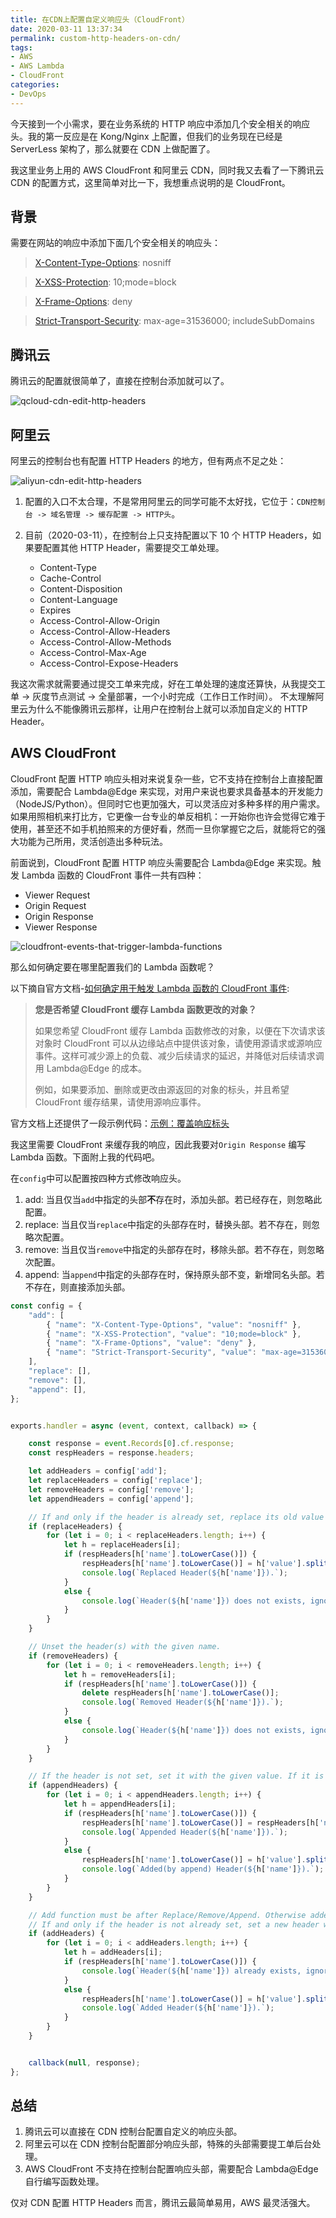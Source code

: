 ```yaml
---
title: 在CDN上配置自定义响应头（CloudFront）
date: 2020-03-11 13:37:34
permalink: custom-http-headers-on-cdn/
tags:
- AWS
- AWS Lambda
- CloudFront
categories:
- DevOps
---
```


今天接到一个小需求，要在业务系统的 HTTP 响应中添加几个安全相关的响应头。我的第一反应是在 Kong/Nginx 上配置，但我们的业务现在已经是 ServerLess 架构了，那么就要在 CDN 上做配置了。  

我这里业务上用的 AWS CloudFront 和阿里云 CDN，同时我又去看了一下腾讯云 CDN 的配置方式，这里简单对比一下，我想重点说明的是 CloudFront。
<!--more-->

## 背景

需要在网站的响应中添加下面几个安全相关的响应头：


> [X-Content-Type-Options](https://developer.mozilla.org/docs/Web/HTTP/Headers/X-Content-Type-Options): nosniff

> [X-XSS-Protection](https://developer.mozilla.org/zh-CN/docs/Web/HTTP/Headers/X-XSS-Protection): 10;mode=block 

> [X-Frame-Options](https://developer.mozilla.org/zh-CN/docs/Web/HTTP/X-Frame-Options): deny

> [Strict-Transport-Security](https://developer.mozilla.org/docs/Web/HTTP/Headers/Strict-Transport-Security): max-age=31536000; includeSubDomains

## 腾讯云

腾讯云的配置就很简单了，直接在控制台添加就可以了。

![qcloud-cdn-edit-http-headers](https://blog-1252856176.file.myqcloud.com/post/custom-http-headers-on-cdn/qcloud-cdn-edit-http-headers.png)

## 阿里云

阿里云的控制台也有配置 HTTP Headers 的地方，但有两点不足之处：

![aliyun-cdn-edit-http-headers](https://blog-1252856176.file.myqcloud.com/post/custom-http-headers-on-cdn/aliyun-cdn-edit-http-headers.png)

1. 配置的入口不太合理，不是常用阿里云的同学可能不太好找，它位于：`CDN控制台 -> 域名管理 -> 缓存配置 -> HTTP头`。
2. 目前（2020-03-11），在控制台上只支持配置以下 10 个 HTTP Headers，如果要配置其他 HTTP Header，需要提交工单处理。

    - Content-Type
    - Cache-Control
    - Content-Disposition
    - Content-Language
    - Expires
    - Access-Control-Allow-Origin
    - Access-Control-Allow-Headers
    - Access-Control-Allow-Methods
    - Access-Control-Max-Age
    - Access-Control-Expose-Headers

我这次需求就需要通过提交工单来完成，好在工单处理的速度还算快，从我提交工单 -> 灰度节点测试 -> 全量部署，一个小时完成（工作日工作时间）。 不太理解阿里云为什么不能像腾讯云那样，让用户在控制台上就可以添加自定义的 HTTP Header。

## AWS CloudFront

CloudFront 配置 HTTP 响应头相对来说复杂一些，它不支持在控制台上直接配置添加，需要配合 Lambda@Edge 来实现，对用户来说也要求具备基本的开发能力（NodeJS/Python）。但同时它也更加强大，可以灵活应对多种多样的用户需求。如果用照相机来打比方，它更像一台专业的单反相机：一开始你也许会觉得它难于使用，甚至还不如手机拍照来的方便好看，然而一旦你掌握它之后，就能将它的强大功能为己所用，灵活创造出多种玩法。

前面说到，CloudFront 配置 HTTP 响应头需要配合 Lambda@Edge 来实现。触发 Lambda 函数的 CloudFront 事件一共有四种：

- Viewer Request
- Origin Request
- Origin Response
- Viewer Response

![cloudfront-events-that-trigger-lambda-functions](https://docs.aws.amazon.com/zh_cn/lambda/latest/dg/images/cloudfront-events-that-trigger-lambda-functions.png)

那么如何确定要在哪里配置我们的 Lambda 函数呢？

以下摘自官方文档-[如何确定用于触发 Lambda 函数的 CloudFront 事件](https://docs.aws.amazon.com/zh_cn/AmazonCloudFront/latest/DeveloperGuide/lambda-how-to-choose-event.html):
> **您是否希望 CloudFront 缓存 Lambda 函数更改的对象？**
>
>    如果您希望 CloudFront 缓存 Lambda 函数修改的对象，以便在下次请求该对象时 CloudFront 可以从边缘站点中提供该对象，请使用源请求或源响应事件。这样可减少源上的负载、减少后续请求的延迟，并降低对后续请求调用 Lambda@Edge 的成本。
>
>    例如，如果要添加、删除或更改由源返回的对象的标头，并且希望 CloudFront 缓存结果，请使用源响应事件。

官方文档上还提供了一段示例代码：[示例：覆盖响应标头](https://docs.aws.amazon.com/zh_cn/AmazonCloudFront/latest/DeveloperGuide/lambda-examples.html#lambda-examples-overriding-response-header)


我这里需要 CloudFront 来缓存我的响应，因此我要对`Origin Response` 编写 Lambda 函数。下面附上我的代码吧。

在`config`中可以配置按四种方式修改响应头。
1. add: 当且仅当`add`中指定的头部**不**存在时，添加头部。若已经存在，则忽略此配置。
2. replace: 当且仅当`replace`中指定的头部存在时，替换头部。若不存在，则忽略次配置。
3. remove: 当且仅当`remove`中指定的头部存在时，移除头部。若不存在，则忽略次配置。
4. append: 当`append`中指定的头部存在时，保持原头部不变，新增同名头部。若不存在，则直接添加头部。

```javascript
const config = {
    "add": [
        { "name": "X-Content-Type-Options", "value": "nosniff" },
        { "name": "X-XSS-Protection", "value": "10;mode=block" },
        { "name": "X-Frame-Options", "value": "deny" },
        { "name": "Strict-Transport-Security", "value": "max-age=31536000;includeSubDomains" }
    ],
    "replace": [],
    "remove": [],
    "append": [],
};


exports.handler = async (event, context, callback) => {

    const response = event.Records[0].cf.response;
    const respHeaders = response.headers;

    let addHeaders = config['add'];
    let replaceHeaders = config['replace'];
    let removeHeaders = config['remove'];
    let appendHeaders = config['append'];

    // If and only if the header is already set, replace its old value with the new one. Ignored if the header is not already set.
    if (replaceHeaders) {
        for (let i = 0; i < replaceHeaders.length; i++) {
            let h = replaceHeaders[i];
            if (respHeaders[h['name'].toLowerCase()]) {
                respHeaders[h['name'].toLowerCase()] = h['value'].split(',').map((v) => { return { 'key': h['name'], 'value': v.trim() } });
                console.log(`Replaced Header(${h['name']}).`);
            }
            else {
                console.log(`Header(${h['name']}) does not exists, ignore replacing.`);
            }
        }
    }

    // Unset the header(s) with the given name.
    if (removeHeaders) {
        for (let i = 0; i < removeHeaders.length; i++) {
            let h = removeHeaders[i];
            if (respHeaders[h['name'].toLowerCase()]) {
                delete respHeaders[h['name'].toLowerCase()];
                console.log(`Removed Header(${h['name']}).`);
            }
            else {
                console.log(`Header(${h['name']}) does not exists, ignore removing.`);
            }
        }
    }

    // If the header is not set, set it with the given value. If it is already set, a new header with the same name and the new value will be set.
    if (appendHeaders) {
        for (let i = 0; i < appendHeaders.length; i++) {
            let h = appendHeaders[i];
            if (respHeaders[h['name'].toLowerCase()]) {
                respHeaders[h['name'].toLowerCase()] = respHeaders[h['name'].toLowerCase()].concat(h['value'].split(',').map((v) => { return { 'key': h['name'], 'value': v.trim() } }));
                console.log(`Appended Header(${h['name']}).`);
            }
            else {
                respHeaders[h['name'].toLowerCase()] = h['value'].split(',').map((v) => { return { 'key': h['name'], 'value': v.trim() } });
                console.log(`Added(by append) Header(${h['name']}).`);
            }
        }
    }

    // Add function must be after Replace/Remove/Append. Otherwise added headers may be overwritten.
    // If and only if the header is not already set, set a new header with the given value. Ignored if the header is already set.
    if (addHeaders) {
        for (let i = 0; i < addHeaders.length; i++) {
            let h = addHeaders[i];
            if (respHeaders[h['name'].toLowerCase()]) {
                console.log(`Header(${h['name']}) already exists, ignore adding.`);
            }
            else {
                respHeaders[h['name'].toLowerCase()] = h['value'].split(',').map((v) => { return { 'key': h['name'], 'value': v.trim() } });
                console.log(`Added Header(${h['name']}).`);
            }
        }
    }


    callback(null, response);
};
```

## 总结

1. 腾讯云可以直接在 CDN 控制台配置自定义的响应头部。
2. 阿里云可以在 CDN 控制台配置部分响应头部，特殊的头部需要提工单后台处理。
3. AWS CloudFront 不支持在控制台配置响应头部，需要配合 Lambda@Edge 自行编写函数处理。

仅对 CDN 配置 HTTP Headers 而言，腾讯云最简单易用，AWS 最灵活强大。
